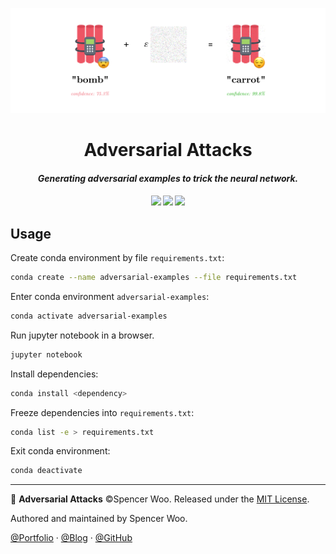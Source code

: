 ![](./assets/banner-adv.png)

<div align="center">
  <h1>Adversarial Attacks</h1>
  <h4><em>Generating adversarial examples to trick the neural network.</em><h4>

  ![](https://img.shields.io/badge/python-3.7.6-4381b2?logo=python&logoColor=white&style=flat-square)
  ![](https://img.shields.io/badge/using-TensorFlow-FF8F10?logo=TensorFlow&logoColor=white&style=flat-square)
  ![](https://img.shields.io/badge/license-MIT-black?&style=flat-square)
 </div>

## Usage

Create conda environment by file `requirements.txt`:

```bash
conda create --name adversarial-examples --file requirements.txt
```

Enter conda environment `adversarial-examples`:

```bash
conda activate adversarial-examples
```

Run jupyter notebook in a browser.

```bash
jupyter notebook
```

Install dependencies:

```bash
conda install <dependency>
```

Freeze dependencies into `requirements.txt`:

```bash
conda list -e > requirements.txt
```

Exit conda environment:

```bash
conda deactivate
```

---

🎃 **Adversarial Attacks** ©Spencer Woo. Released under the [MIT License](LICENSE).

Authored and maintained by Spencer Woo.

[@Portfolio](https://spencerwoo.com/) · [@Blog](https://blog.spencerwoo.com/) · [@GitHub](https://github.com/spencerwooo)
